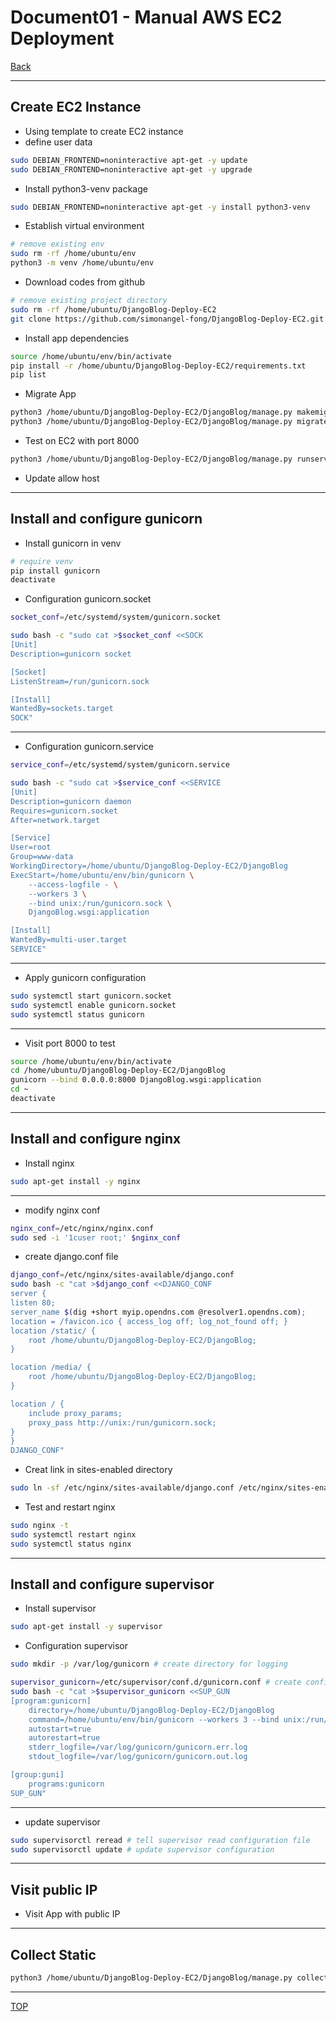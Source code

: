 # Document01 - Manual AWS EC2 Deployment

[Back](../README.md)

---

## Create EC2 Instance

- Using template to create EC2 instance
- define user data

```sh
sudo DEBIAN_FRONTEND=noninteractive apt-get -y update
sudo DEBIAN_FRONTEND=noninteractive apt-get -y upgrade
```

- Install python3-venv package

```sh
sudo DEBIAN_FRONTEND=noninteractive apt-get -y install python3-venv
```

- Establish virtual environment

```sh
# remove existing env
sudo rm -rf /home/ubuntu/env
python3 -m venv /home/ubuntu/env
```

- Download codes from github

```sh
# remove existing project directory
sudo rm -rf /home/ubuntu/DjangoBlog-Deploy-EC2
git clone https://github.com/simonangel-fong/DjangoBlog-Deploy-EC2.git /home/ubuntu/DjangoBlog-Deploy-EC2
```

- Install app dependencies

```sh
source /home/ubuntu/env/bin/activate
pip install -r /home/ubuntu/DjangoBlog-Deploy-EC2/requirements.txt
pip list
```

- Migrate App

```sh
python3 /home/ubuntu/DjangoBlog-Deploy-EC2/DjangoBlog/manage.py makemigrations
python3 /home/ubuntu/DjangoBlog-Deploy-EC2/DjangoBlog/manage.py migrate
```

- Test on EC2 with port 8000

```sh
python3 /home/ubuntu/DjangoBlog-Deploy-EC2/DjangoBlog/manage.py runserver 0.0.0.0:8000
```

- Update allow host

---

## Install and configure gunicorn

- Install gunicorn in venv

```sh
# require venv
pip install gunicorn
deactivate
```

- Configuration gunicorn.socket

```sh
socket_conf=/etc/systemd/system/gunicorn.socket

sudo bash -c "sudo cat >$socket_conf <<SOCK
[Unit]
Description=gunicorn socket

[Socket]
ListenStream=/run/gunicorn.sock

[Install]
WantedBy=sockets.target
SOCK"
```

---

- Configuration gunicorn.service

```sh
service_conf=/etc/systemd/system/gunicorn.service

sudo bash -c "sudo cat >$service_conf <<SERVICE
[Unit]
Description=gunicorn daemon
Requires=gunicorn.socket
After=network.target

[Service]
User=root
Group=www-data
WorkingDirectory=/home/ubuntu/DjangoBlog-Deploy-EC2/DjangoBlog
ExecStart=/home/ubuntu/env/bin/gunicorn \
    --access-logfile - \
    --workers 3 \
    --bind unix:/run/gunicorn.sock \
    DjangoBlog.wsgi:application

[Install]
WantedBy=multi-user.target
SERVICE"
```

---

- Apply gunicorn configuration

```sh
sudo systemctl start gunicorn.socket
sudo systemctl enable gunicorn.socket
sudo systemctl status gunicorn
```

---

- Visit port 8000 to test

```sh
source /home/ubuntu/env/bin/activate
cd /home/ubuntu/DjangoBlog-Deploy-EC2/DjangoBlog
gunicorn --bind 0.0.0.0:8000 DjangoBlog.wsgi:application
cd ~
deactivate
```

---

## Install and configure nginx

- Install nginx

```sh
sudo apt-get install -y nginx
```

---

- modify nginx conf

```sh
nginx_conf=/etc/nginx/nginx.conf
sudo sed -i '1cuser root;' $nginx_conf
```

- create django.conf file

```sh
django_conf=/etc/nginx/sites-available/django.conf
sudo bash -c "cat >$django_conf <<DJANGO_CONF
server {
listen 80;
server_name $(dig +short myip.opendns.com @resolver1.opendns.com);
location = /favicon.ico { access_log off; log_not_found off; }
location /static/ {
    root /home/ubuntu/DjangoBlog-Deploy-EC2/DjangoBlog;
}

location /media/ {
    root /home/ubuntu/DjangoBlog-Deploy-EC2/DjangoBlog;
}

location / {
    include proxy_params;
    proxy_pass http://unix:/run/gunicorn.sock;
}
}
DJANGO_CONF"

```

- Creat link in sites-enabled directory

```sh
sudo ln -sf /etc/nginx/sites-available/django.conf /etc/nginx/sites-enabled
```

- Test and restart nginx

```sh
sudo nginx -t
sudo systemctl restart nginx
sudo systemctl status nginx
```

---

## Install and configure supervisor

- Install supervisor

```sh
sudo apt-get install -y supervisor
```

- Configuration supervisor

```sh
sudo mkdir -p /var/log/gunicorn # create directory for logging

supervisor_gunicorn=/etc/supervisor/conf.d/gunicorn.conf # create configuration file
sudo bash -c "cat >$supervisor_gunicorn <<SUP_GUN
[program:gunicorn]
    directory=/home/ubuntu/DjangoBlog-Deploy-EC2/DjangoBlog
    command=/home/ubuntu/env/bin/gunicorn --workers 3 --bind unix:/run/gunicorn.sock  DjangoBlog.wsgi:application
    autostart=true
    autorestart=true
    stderr_logfile=/var/log/gunicorn/gunicorn.err.log
    stdout_logfile=/var/log/gunicorn/gunicorn.out.log

[group:guni]
    programs:gunicorn
SUP_GUN"

```

---

- update supervisor

```sh
sudo supervisorctl reread # tell supervisor read configuration file
sudo supervisorctl update # update supervisor configuration

```

---

## Visit public IP

- Visit App with public IP

---

## Collect Static

```sh
python3 /home/ubuntu/DjangoBlog-Deploy-EC2/DjangoBlog/manage.py collectstatic
```

---

[TOP](#manual-aws-ec2-deployment)
